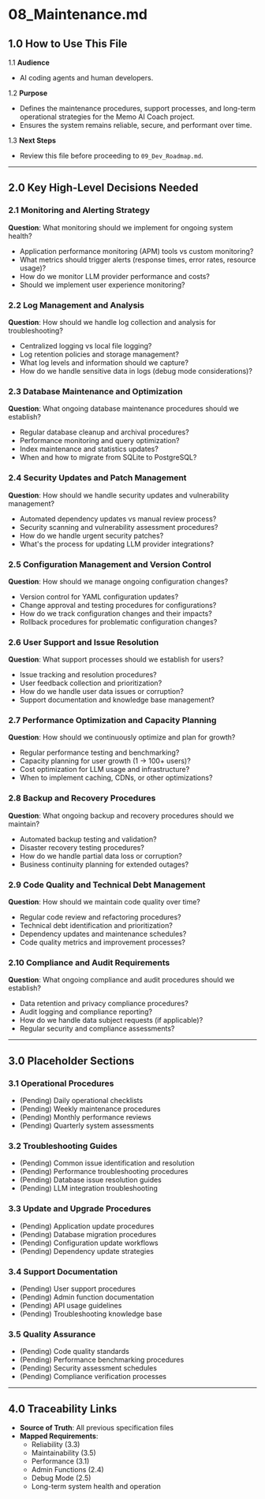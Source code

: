 # 08_Maintenance.md

## 1.0 How to Use This File

1.1 **Audience**
- AI coding agents and human developers.

1.2 **Purpose**
- Defines the maintenance procedures, support processes, and long-term operational strategies for the Memo AI Coach project.
- Ensures the system remains reliable, secure, and performant over time.

1.3 **Next Steps**
- Review this file before proceeding to `09_Dev_Roadmap.md`.

---

## 2.0 Key High-Level Decisions Needed

### 2.1 Monitoring and Alerting Strategy
**Question**: What monitoring should we implement for ongoing system health?
- Application performance monitoring (APM) tools vs custom monitoring?
- What metrics should trigger alerts (response times, error rates, resource usage)?
- How do we monitor LLM provider performance and costs?
- Should we implement user experience monitoring?

### 2.2 Log Management and Analysis
**Question**: How should we handle log collection and analysis for troubleshooting?
- Centralized logging vs local file logging?
- Log retention policies and storage management?
- What log levels and information should we capture?
- How do we handle sensitive data in logs (debug mode considerations)?

### 2.3 Database Maintenance and Optimization
**Question**: What ongoing database maintenance procedures should we establish?
- Regular database cleanup and archival procedures?
- Performance monitoring and query optimization?
- Index maintenance and statistics updates?
- When and how to migrate from SQLite to PostgreSQL?

### 2.4 Security Updates and Patch Management
**Question**: How should we handle security updates and vulnerability management?
- Automated dependency updates vs manual review process?
- Security scanning and vulnerability assessment procedures?
- How do we handle urgent security patches?
- What's the process for updating LLM provider integrations?

### 2.5 Configuration Management and Version Control
**Question**: How should we manage ongoing configuration changes?
- Version control for YAML configuration updates?
- Change approval and testing procedures for configurations?
- How do we track configuration changes and their impacts?
- Rollback procedures for problematic configuration changes?

### 2.6 User Support and Issue Resolution
**Question**: What support processes should we establish for users?
- Issue tracking and resolution procedures?
- User feedback collection and prioritization?
- How do we handle user data issues or corruption?
- Support documentation and knowledge base management?

### 2.7 Performance Optimization and Capacity Planning
**Question**: How should we continuously optimize and plan for growth?
- Regular performance testing and benchmarking?
- Capacity planning for user growth (1 → 100+ users)?
- Cost optimization for LLM usage and infrastructure?
- When to implement caching, CDNs, or other optimizations?

### 2.8 Backup and Recovery Procedures
**Question**: What ongoing backup and recovery procedures should we maintain?
- Automated backup testing and validation?
- Disaster recovery testing procedures?
- How do we handle partial data loss or corruption?
- Business continuity planning for extended outages?

### 2.9 Code Quality and Technical Debt Management
**Question**: How should we maintain code quality over time?
- Regular code review and refactoring procedures?
- Technical debt identification and prioritization?
- Dependency updates and maintenance schedules?
- Code quality metrics and improvement processes?

### 2.10 Compliance and Audit Requirements
**Question**: What ongoing compliance and audit procedures should we establish?
- Data retention and privacy compliance procedures?
- Audit logging and compliance reporting?
- How do we handle data subject requests (if applicable)?
- Regular security and compliance assessments?

---

## 3.0 Placeholder Sections

### 3.1 Operational Procedures
- (Pending) Daily operational checklists
- (Pending) Weekly maintenance procedures
- (Pending) Monthly performance reviews
- (Pending) Quarterly system assessments

### 3.2 Troubleshooting Guides
- (Pending) Common issue identification and resolution
- (Pending) Performance troubleshooting procedures
- (Pending) Database issue resolution guides
- (Pending) LLM integration troubleshooting

### 3.3 Update and Upgrade Procedures
- (Pending) Application update procedures
- (Pending) Database migration procedures
- (Pending) Configuration update workflows
- (Pending) Dependency update strategies

### 3.4 Support Documentation
- (Pending) User support procedures
- (Pending) Admin function documentation
- (Pending) API usage guidelines
- (Pending) Troubleshooting knowledge base

### 3.5 Quality Assurance
- (Pending) Code quality standards
- (Pending) Performance benchmarking procedures
- (Pending) Security assessment schedules
- (Pending) Compliance verification processes

---

## 4.0 Traceability Links

- **Source of Truth**: All previous specification files
- **Mapped Requirements**: 
  - Reliability (3.3)
  - Maintainability (3.5)
  - Performance (3.1)
  - Admin Functions (2.4)
  - Debug Mode (2.5)
  - Long-term system health and operation
